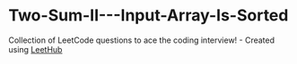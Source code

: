 # Two-Sum-II---Input-Array-Is-Sorted
Collection of LeetCode questions to ace the coding interview! - Created using [LeetHub](https://github.com/QasimWani/LeetHub)
